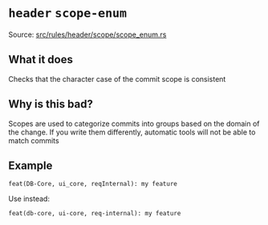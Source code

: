 # `header` `scope-enum`

Source: [src/rules/header/scope/scope_enum.rs](../../src/rules/header/scope/scope_enum.rs)

## What it does
Checks that the character case of the commit scope is consistent

## Why is this bad?
Scopes are used to categorize commits into groups based on the domain of the change.
If you write them differently, automatic tools will not be able to match commits

## Example
```git-commit
feat(DB-Core, ui_core, reqInternal): my feature
```

Use instead:
```git-commit
feat(db-core, ui-core, req-internal): my feature
```
